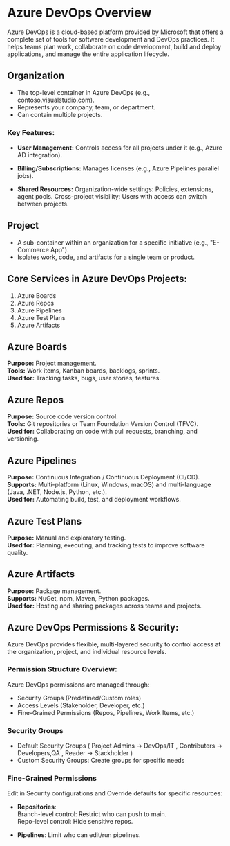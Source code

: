 # Azure DevOps Overview
Azure DevOps is a cloud-based platform provided by Microsoft that offers a complete set of tools for software development and DevOps practices. It helps teams plan work, collaborate on code development, build and deploy applications, and manage the entire application lifecycle.

## Organization
- The top-level container in Azure DevOps (e.g., contoso.visualstudio.com).
- Represents your company, team, or department.
- Can contain multiple projects.

### Key Features:
- **User Management:**
Controls access for all projects under it (e.g., Azure AD integration).

- **Billing/Subscriptions:**
Manages licenses (e.g., Azure Pipelines parallel jobs).

- **Shared Resources:**
Organization-wide settings: Policies, extensions, agent pools.
Cross-project visibility: Users with access can switch between projects.

## Project 
- A sub-container within an organization for a specific initiative (e.g., "E-Commerce App").
- Isolates work, code, and artifacts for a single team or product.

## Core Services in Azure DevOps Projects:
1. Azure Boards
2. Azure Repos
3. Azure Pipelines
4. Azure Test Plans
5. Azure Artifacts
   
## Azure Boards <br>
**Purpose:** Project management. <br>
**Tools:** Work items, Kanban boards, backlogs, sprints. <br>
**Used for:** Tracking tasks, bugs, user stories, features.<br>
## Azure Repos         <br>
**Purpose:** Source code version control.   <br>
**Tools:** Git repositories or Team Foundation Version Control (TFVC).  <br>
**Used for:** Collaborating on code with pull requests, branching, and versioning. <br>
## Azure Pipelines    <br>
**Purpose:** Continuous Integration / Continuous Deployment (CI/CD).  <br>
**Supports:** Multi-platform (Linux, Windows, macOS) and multi-language (Java, .NET, Node.js, Python, etc.). <br>
**Used for:** Automating build, test, and deployment workflows. <br>
## Azure Test Plans  <br>
**Purpose:** Manual and exploratory testing.  <br>
**Used for:** Planning, executing, and tracking tests to improve software quality. <br>
## Azure Artifacts  <br>
**Purpose:** Package management.    <br>
**Supports:** NuGet, npm, Maven, Python packages.  <br>
**Used for:** Hosting and sharing packages across teams and projects.  <br>


## Azure DevOps Permissions & Security:
Azure DevOps provides flexible, multi-layered security to control access at the organization, project, and individual resource levels.

### Permission Structure Overview:
Azure DevOps permissions are managed through:
- Security Groups (Predefined/Custom roles)
- Access Levels (Stakeholder, Developer, etc.) 
- Fine-Grained Permissions (Repos, Pipelines, Work Items, etc.)

### Security Groups
- Default Security Groups ( Project Admins -> DevOps/IT  , Contributers -> Developers,QA , Reader -> Stackholder )
- Custom Security Groups: Create groups for specific needs

### Fine-Grained Permissions
Edit in Security configurations and Override defaults for specific resources:
- **Repositories**: <br>
Branch-level control: Restrict who can push to main.  <br>
Repo-level control: Hide sensitive repos.  <br>

- **Pipelines**:
Limit who can edit/run pipelines.

